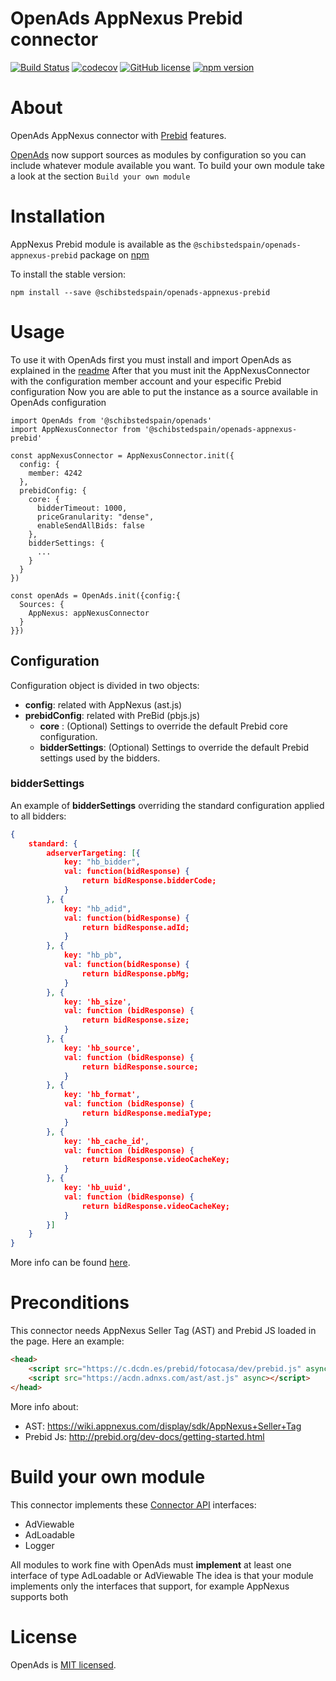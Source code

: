 # OpenAds AppNexus Prebid connector
[![Build Status](https://travis-ci.org/scm-spain/OpenAds-appnexus-prebid.svg?branch=master)](https://travis-ci.org/scm-spain/OpenAds-appnexus-prebid)
[![codecov](https://codecov.io/gh/scm-spain/Openads-appnexus-prebid/branch/master/graph/badge.svg)](https://codecov.io/gh/scm-spain/Openads-appnexus-prebid)
[![GitHub license](https://img.shields.io/github/license/scm-spain/Openads-appnexus-prebid.svg)](https://github.com/scm-spain/Openads-appnexus-prebid/blob/master/LICENSE)
[![npm version](https://img.shields.io/npm/v/@schibstedspain/openads-appnexus-prebid.svg)](https://www.npmjs.com/package/@schibstedspain/openads-appnexus-prebid)

# About
OpenAds AppNexus connector with [Prebid](https://prebid.org) features.

[OpenAds](https://github.com/scm-spain/OpenAds) now support sources as modules by configuration so you can include whatever module available you want.
To build your own module take a look at the section ```Build your own module```

# Installation
AppNexus Prebid module is available as the ```@schibstedspain/openads-appnexus-prebid``` package on [npm](https://www.npmjs.com/package/@schibstedspain/Openads-appnexus-prebid)

To install the stable version:
```
npm install --save @schibstedspain/openads-appnexus-prebid
```

# Usage

To use it with OpenAds first you must install and import OpenAds as explained in the [readme](https://github.com/scm-spain/OpenAds)
After that you must init the AppNexusConnector with the configuration member account and your especific Prebid configuration
Now you are able to put the instance as a source available in OpenAds configuration

```ecmascript 6
import OpenAds from '@schibstedspain/openads'
import AppNexusConnector from '@schibstedspain/openads-appnexus-prebid'

const appNexusConnector = AppNexusConnector.init({
  config: {
    member: 4242
  },
  prebidConfig: {
    core: {
      bidderTimeout: 1000,
      priceGranularity: "dense",
      enableSendAllBids: false
    },
    bidderSettings: {
      ...
    }
  }
})

const openAds = OpenAds.init({config:{
  Sources: {
    AppNexus: appNexusConnector
  }
}})
```
## Configuration

Configuration object is divided in two objects:
* **config**: related with AppNexus (ast.js)
* **prebidConfig**: related with PreBid (pbjs.js)
    * **core** : (Optional) Settings to override the default Prebid core configuration.
    * **bidderSettings**: (Optional) Settings to override the default Prebid settings used by the bidders.

### bidderSettings

An example of **bidderSettings** overriding the standard configuration applied to all bidders:

```json
{
    standard: {
        adserverTargeting: [{
            key: "hb_bidder",
            val: function(bidResponse) {
                return bidResponse.bidderCode;
            }
        }, {
            key: "hb_adid",
            val: function(bidResponse) {
                return bidResponse.adId;
            }
        }, {
            key: "hb_pb",
            val: function(bidResponse) {
                return bidResponse.pbMg;
            }
        }, {
            key: 'hb_size',
            val: function (bidResponse) {
                return bidResponse.size;
            }
        }, {
            key: 'hb_source',
            val: function (bidResponse) {
                return bidResponse.source;
            }
        }, {
            key: 'hb_format',
            val: function (bidResponse) {
                return bidResponse.mediaType;
            }
        }, {
            key: 'hb_cache_id',
            val: function (bidResponse) {
                return bidResponse.videoCacheKey;
            }
        }, {
            key: 'hb_uuid',
            val: function (bidResponse) {
                return bidResponse.videoCacheKey;
            }
        }]
    }
}

```

More info can be found [here](http://prebid.org/dev-docs/publisher-api-reference.html#module_pbjs.bidderSettings).

# Preconditions

This connector needs AppNexus Seller Tag (AST) and Prebid JS loaded in the page. Here an example:

```html
<head>
    <script src="https://c.dcdn.es/prebid/fotocasa/dev/prebid.js" async></script>
    <script src="https://acdn.adnxs.com/ast/ast.js" async></script>
</head>
```

More info about:
* AST: https://wiki.appnexus.com/display/sdk/AppNexus+Seller+Tag
* Prebid Js: http://prebid.org/dev-docs/getting-started.html


# Build your own module

This connector implements these [Connector API](https://github.com/scm-spain/OpenAds-ConnectorAPI) interfaces:
* AdViewable
* AdLoadable
* Logger

All modules to work fine with OpenAds must **implement** at least one interface of type AdLoadable or AdViewable
The idea is that your module implements only the interfaces that support, for example AppNexus supports both

# License
OpenAds is [MIT licensed](./LICENSE).
